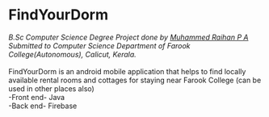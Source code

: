 # FindYourDorm
*B.Sc Computer Science Degree Project done by [Muhammed Raihan P A](https://github.com/pu-raihan/)*
*Submitted to Computer Science Department of Farook College(Autonomous), Calicut, Kerala.*<br><br>
FindYourDorm is an android mobile application that helps to find locally available rental rooms and cottages for staying near Farook College (can be used in other places also)<br>
-Front end- Java<br>
-Back end- Firebase
